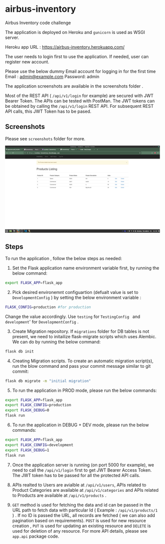 # airbus-inventory
Airbus Inventory code challenge

The application is deployed on Heroku and `gunicorn` is used as WSGI server.

Heroku app URL : https://airbus-inventory.herokuapp.com/

The user needs to login first to use the application. If needed, user can register new account.

Please use the below dummy Email account for logging in for the first time 
Email : admin@example.com
Password: admin

The application screenshots are available in the screenshots folder .

Most of the REST API ( `/api/v1/login` for example) are secured with JWT Bearer Token. The APIs can be tested with PostMan. The JWT tokens can be obtained by calling the `/api/v1/login` REST API. For subsequent REST API calls, this JWT Token has to be pased.

## Screenshots

Please see `screenshots` folder for more.

![Product Listing Page](https://github.com/gauravssnl/airbus-inventory/blob/main/screenshots/Screenshot%20from%202021-12-13%2023-36-02.png)
## Steps
To run the application , follow the below steps as needed:
1. Set the Flask application name environment variable first, by running the below command:

```bash
export FLASK_APP=flask_app
```
2. Pick desired environemnt configuartion (defualt value is set to  `DevelopmentConfig` ) by setting the below environment variable :
```bash
FLASK_CONFIG=production #for production
```
Change the value accordingly. Use `testing` for `TestingConfig ` and `development`' for `DevelopmentConfig` .

3. Create Migration repository. If `migrations` folder for DB tables  is not present, we need to initailize flask-migrate scripts which uses Alembic. We can do by running the below command:
```bash
flask db init
``` 
4. Creating Migration scripts. To create an automatic migration script(s), run the blow command and pass your  commit message similar to git commit:
```bash
flask db migrate -m "initial migration"
```

5. To run the application in PROD mode, please run the below commands:

```bash
export FLASK_APP=flask_app 
export FLASK_CONFIG=production
export FLASK_DEBUG=0
flask run
```

6. To run the application in DEBUG + DEV mode, please run the below commands:

```bash
export FLASK_APP=flask_app 
export FLASK_CONFIG=development
export FLASK_DEBUG=1   
flask run
```
7. Once the application server is running (on port 5000 for example), we need to call the `/api/v1/login` first to get JWT Bearer Access Token. The JWT token has to be passed for all the protected API calls.

8. APIs realted to Users are avialble at `/api/v1/users`, APIs related to Product Categories are available at `/api/v1/categories` and APIs related to Products are available at `/api/v1/products` .

9. `GET` method is used for fetching the data and id can be passed in the URL path to fetch data with particular Id ( Example : `/api/v1/products/1` ) . If no ID is passed the URL, all records are fetched ( we can also add pagination based on requirements). `POST` is used for new resource creation , `PUT` is used for updating an existing resource and `DELETE`  is used for deletion of any resource. For more API details, please see `app.api` package code.
